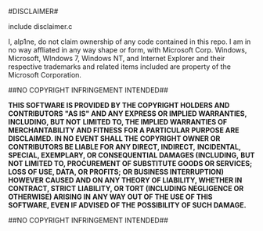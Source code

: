 #DISCLAIMER#

  include disclaimer.c
  
  I, alp1ne, do not claim ownership of any code contained in this repo.
  I am in no way affliated in any way shape or form, with Microsoft Corp.
  Windows, Microsoft, WIndows 7, Windows NT, and Internet Explorer and
  their respective trademarks and related items included are property of
  the Microsoft Corporation.
   
##NO COPYRIGHT INFRINGEMENT INTENDED##

**THIS SOFTWARE IS PROVIDED BY THE COPYRIGHT HOLDERS AND CONTRIBUTORS**
**"AS IS" AND ANY EXPRESS OR IMPLIED WARRANTIES, INCLUDING, BUT NOT**
**LIMITED TO, THE IMPLIED WARRANTIES OF MERCHANTABILITY AND FITNESS**
**FOR A PARTICULAR PURPOSE ARE DISCLAIMED. IN NO EVENT SHALL THE**
**COPYRIGHT OWNER OR CONTRIBUTORS BE LIABLE FOR ANY DIRECT, INDIRECT,**
**INCIDENTAL, SPECIAL, EXEMPLARY, OR CONSEQUENTIAL DAMAGES (INCLUDING,**
**BUT NOT LIMITED TO, PROCUREMENT OF SUBSTITUTE GOODS OR SERVICES;**
**LOSS OF USE, DATA, OR PROFITS; OR BUSINESS INTERRUPTION) HOWEVER**
**CAUSED AND ON ANY THEORY OF LIABILITY, WHETHER IN CONTRACT, STRICT**
**LIABILITY, OR TORT (INCLUDING NEGLIGENCE OR OTHERWISE) ARISING IN**
**ANY WAY OUT OF THE USE OF THIS SOFTWARE, EVEN IF ADVISED OF THE**
**POSSIBILITY OF SUCH DAMAGE.**

##NO COPYRIGHT INFRINGEMENT INTENDED##

